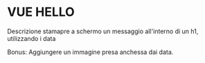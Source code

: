 # VUE HELLO
 Descrizione
  stamapre a schermo un messaggio all'interno di un h1, utilizzando i data

 Bonus: 
  Aggiungere un immagine presa anchessa dai data.
    